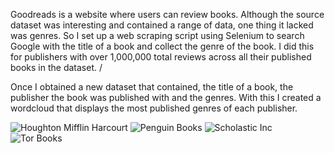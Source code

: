 Goodreads is a website where users can review books. Although the source dataset
was interesting and contained a range of data, one thing it lacked was genres.
So I set up a web scraping script using Selenium to search Google with the title
of a book and collect the genre of the book. I did this for publishers with over 1,000,000
total reviews across all their published books in the dataset. /

Once I obtained a new dataset that contained, the title of a book, the publisher the book
was published with and the genres. With this I created a wordcloud that displays
the most published genres of each publisher. 

![Houghton Mifflin Harcourt](https://user-images.githubusercontent.com/84214589/167647498-2edad6f8-ec01-4b13-8698-0701f4895b64.PNG)
![Penguin Books](https://user-images.githubusercontent.com/84214589/167647505-87e68176-482b-422e-b540-ed36c4ea1d0d.PNG)
![Scholastic Inc](https://user-images.githubusercontent.com/84214589/167647509-50b657e7-d596-43cc-b3ec-5efe6f432591.PNG)
![Tor Books](https://user-images.githubusercontent.com/84214589/167647515-2d219fc8-bed3-4c37-898f-0cfabe455490.PNG)
